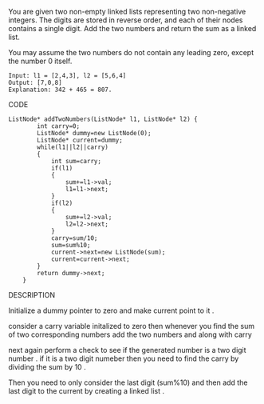 You are given two non-empty linked lists representing two non-negative integers. The digits are stored in reverse order, and each of their nodes contains a single digit. Add the two numbers and return the sum as a linked list.

You may assume the two numbers do not contain any leading zero, except the number 0 itself.


 ```
Input: l1 = [2,4,3], l2 = [5,6,4]
Output: [7,0,8]
Explanation: 342 + 465 = 807.
```

CODE
```
ListNode* addTwoNumbers(ListNode* l1, ListNode* l2) {
        int carry=0;
        ListNode* dummy=new ListNode(0);
        ListNode* current=dummy;
        while(l1||l2||carry)
        {
            int sum=carry;
            if(l1)
            {
                sum+=l1->val;
                l1=l1->next;
            }
            if(l2)
            {
                sum+=l2->val;
                l2=l2->next;
            }
            carry=sum/10;
            sum=sum%10;
            current->next=new ListNode(sum);
            current=current->next;
        }
        return dummy->next;
    }
 ```

DESCRIPTION    

Initialize a dummy pointer to zero and make current point to it . 

consider a carry variable initalized to zero then whenever you find the sum of two corresponding numbers add the two numbers and along with carry 

next again perform a check to see if the generated number is a two digit number . if it is a two digit numeber then you need to find the carry by dividing the sum by 10 . 

Then you need to only consider the last digit (sum%10) and then add the last digit to the current by creating a linked list .
